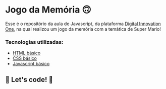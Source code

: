 # Jogo da Memória 🙃

Esse é o repositório da aula de Javascript, da plataforma [Digital Innovation One](https://web.digitalinnovation.one), na qual realizou um jogo da memória com a temática de Super Mario! 

### Tecnologias utilizadas:

* [HTML básico](https://www.w3schools.com/html/)
* [CSS básico](https://developer.mozilla.org/pt-BR/docs/Web/CSS)
* [Javascript básico](https://developer.mozilla.org/pt-BR/docs/Web/JavaScript)
 


## 🚀 Let's code! 🚀
